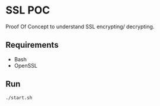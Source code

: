 # SSL POC
Proof Of Concept to understand SSL encrypting/ decrypting.

## Requirements
- Bash
- OpenSSL

## Run
```bash
./start.sh
```